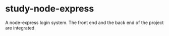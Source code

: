 # study-node-express
A node-express login system.
The front end and the back end of the project are integrated.